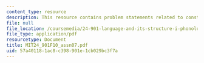 ```yaml
---
content_type: resource
description: This resource contains problem statements related to constraints.
file: null
file_location: /coursemedia/24-901-language-and-its-structure-i-phonology-fall-2010/57a401181ac8c398901e1cb029bc3f7a_MIT24_901F10_assn07.pdf
file_type: application/pdf
resourcetype: Document
title: MIT24_901F10_assn07.pdf
uid: 57a40118-1ac8-c398-901e-1cb029bc3f7a
---
```

